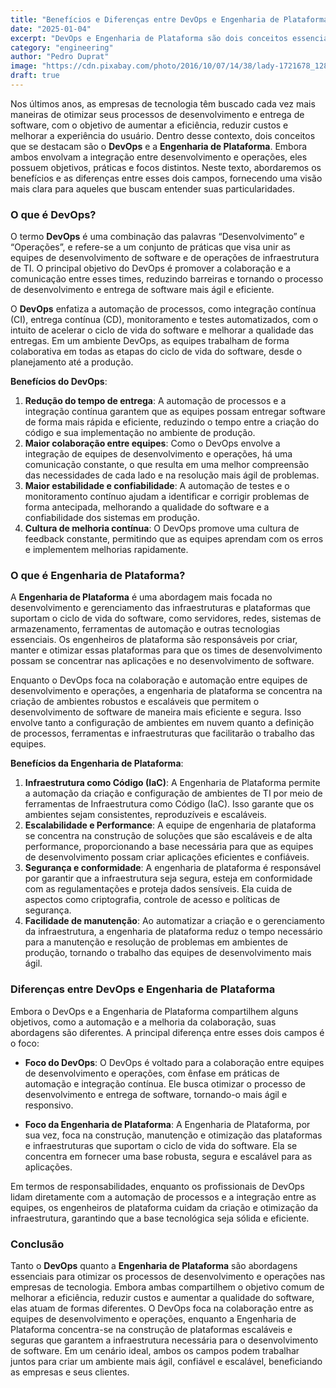 ```yaml
---
title: "Benefícios e Diferenças entre DevOps e Engenharia de Plataforma"
date: "2025-01-04"
excerpt: "DevOps e Engenharia de Plataforma são dois conceitos essenciais para otimizar os processos de desenvolvimento e operações de software. O DevOps foca na integração e colaboração entre as equipes de desenvolvimento e operações, promovendo automação, entrega contínua e comunicação constante, com o objetivo de acelerar o ciclo de vida do software."
category: "engineering"
author: "Pedro Duprat"
image: "https://cdn.pixabay.com/photo/2016/10/07/14/38/lady-1721678_1280.jpg"
draft: true
---
```


Nos últimos anos, as empresas de tecnologia têm buscado cada vez mais maneiras de otimizar seus processos de desenvolvimento e entrega de software, com o objetivo de aumentar a eficiência, reduzir custos e melhorar a experiência do usuário. Dentro desse contexto, dois conceitos que se destacam são o **DevOps** e a **Engenharia de Plataforma**. Embora ambos envolvam a integração entre desenvolvimento e operações, eles possuem objetivos, práticas e focos distintos. Neste texto, abordaremos os benefícios e as diferenças entre esses dois campos, fornecendo uma visão mais clara para aqueles que buscam entender suas particularidades.

### O que é DevOps?

O termo **DevOps** é uma combinação das palavras “Desenvolvimento” e “Operações”, e refere-se a um conjunto de práticas que visa unir as equipes de desenvolvimento de software e de operações de infraestrutura de TI. O principal objetivo do DevOps é promover a colaboração e a comunicação entre esses times, reduzindo barreiras e tornando o processo de desenvolvimento e entrega de software mais ágil e eficiente. 

O **DevOps** enfatiza a automação de processos, como integração contínua (CI), entrega contínua (CD), monitoramento e testes automatizados, com o intuito de acelerar o ciclo de vida do software e melhorar a qualidade das entregas. Em um ambiente DevOps, as equipes trabalham de forma colaborativa em todas as etapas do ciclo de vida do software, desde o planejamento até a produção.

**Benefícios do DevOps**:
1. **Redução do tempo de entrega**: A automação de processos e a integração contínua garantem que as equipes possam entregar software de forma mais rápida e eficiente, reduzindo o tempo entre a criação do código e sua implementação no ambiente de produção.
2. **Maior colaboração entre equipes**: Como o DevOps envolve a integração de equipes de desenvolvimento e operações, há uma comunicação constante, o que resulta em uma melhor compreensão das necessidades de cada lado e na resolução mais ágil de problemas.
3. **Maior estabilidade e confiabilidade**: A automação de testes e o monitoramento contínuo ajudam a identificar e corrigir problemas de forma antecipada, melhorando a qualidade do software e a confiabilidade dos sistemas em produção.
4. **Cultura de melhoria contínua**: O DevOps promove uma cultura de feedback constante, permitindo que as equipes aprendam com os erros e implementem melhorias rapidamente.

### O que é Engenharia de Plataforma?

A **Engenharia de Plataforma** é uma abordagem mais focada no desenvolvimento e gerenciamento das infraestruturas e plataformas que suportam o ciclo de vida do software, como servidores, redes, sistemas de armazenamento, ferramentas de automação e outras tecnologias essenciais. Os engenheiros de plataforma são responsáveis por criar, manter e otimizar essas plataformas para que os times de desenvolvimento possam se concentrar nas aplicações e no desenvolvimento de software.

Enquanto o DevOps foca na colaboração e automação entre equipes de desenvolvimento e operações, a engenharia de plataforma se concentra na criação de ambientes robustos e escaláveis que permitem o desenvolvimento de software de maneira mais eficiente e segura. Isso envolve tanto a configuração de ambientes em nuvem quanto a definição de processos, ferramentas e infraestruturas que facilitarão o trabalho das equipes.

**Benefícios da Engenharia de Plataforma**:
1. **Infraestrutura como Código (IaC)**: A Engenharia de Plataforma permite a automação da criação e configuração de ambientes de TI por meio de ferramentas de Infraestrutura como Código (IaC). Isso garante que os ambientes sejam consistentes, reproduzíveis e escaláveis.
2. **Escalabilidade e Performance**: A equipe de engenharia de plataforma se concentra na construção de soluções que são escaláveis e de alta performance, proporcionando a base necessária para que as equipes de desenvolvimento possam criar aplicações eficientes e confiáveis.
3. **Segurança e conformidade**: A engenharia de plataforma é responsável por garantir que a infraestrutura seja segura, esteja em conformidade com as regulamentações e proteja dados sensíveis. Ela cuida de aspectos como criptografia, controle de acesso e políticas de segurança.
4. **Facilidade de manutenção**: Ao automatizar a criação e o gerenciamento da infraestrutura, a engenharia de plataforma reduz o tempo necessário para a manutenção e resolução de problemas em ambientes de produção, tornando o trabalho das equipes de desenvolvimento mais ágil.

### Diferenças entre DevOps e Engenharia de Plataforma

Embora o DevOps e a Engenharia de Plataforma compartilhem alguns objetivos, como a automação e a melhoria da colaboração, suas abordagens são diferentes. A principal diferença entre esses dois campos é o foco:

- **Foco do DevOps**: O DevOps é voltado para a colaboração entre equipes de desenvolvimento e operações, com ênfase em práticas de automação e integração contínua. Ele busca otimizar o processo de desenvolvimento e entrega de software, tornando-o mais ágil e responsivo.
  
- **Foco da Engenharia de Plataforma**: A Engenharia de Plataforma, por sua vez, foca na construção, manutenção e otimização das plataformas e infraestruturas que suportam o ciclo de vida do software. Ela se concentra em fornecer uma base robusta, segura e escalável para as aplicações.

Em termos de responsabilidades, enquanto os profissionais de DevOps lidam diretamente com a automação de processos e a integração entre as equipes, os engenheiros de plataforma cuidam da criação e otimização da infraestrutura, garantindo que a base tecnológica seja sólida e eficiente.

### Conclusão

Tanto o **DevOps** quanto a **Engenharia de Plataforma** são abordagens essenciais para otimizar os processos de desenvolvimento e operações nas empresas de tecnologia. Embora ambas compartilhem o objetivo comum de melhorar a eficiência, reduzir custos e aumentar a qualidade do software, elas atuam de formas diferentes. O DevOps foca na colaboração entre as equipes de desenvolvimento e operações, enquanto a Engenharia de Plataforma concentra-se na construção de plataformas escaláveis e seguras que garantem a infraestrutura necessária para o desenvolvimento de software. Em um cenário ideal, ambos os campos podem trabalhar juntos para criar um ambiente mais ágil, confiável e escalável, beneficiando as empresas e seus clientes.